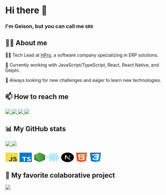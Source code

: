 # Hi there 👋

### I'm Geison, but you can call me `GRO`

## 👨‍💻 About me

👨‍💻 Tech Lead at [HPro](https://hpro.com.br), a software company specializing in ERP solutions.

🔭 Currently working with JavaScript/TypeScript, React, React Native, and Delphi.

🌱 Always looking for new challenges and eager to learn new technologies.

## 📫 How to reach me

<div> 
  <a href="https://www.linkedin.com/in/geisonjr/" target="_blank">
    <img src="https://img.shields.io/badge/-LinkedIn-%230077B5?style=for-the-badge&logo=linkedin&logoColor=white" target="_blank">
  </a> 
  <a href="https://www.instagram.com/geison.oriani/" target="_blank">
    <img src="https://img.shields.io/badge/-Instagram-%23E4405F?style=for-the-badge&logo=instagram&logoColor=white" target="_blank">
  </a>
  <a href="https://geison.dev" target="_blank">
    <img src="https://img.shields.io/badge/-Website-%23666666?style=for-the-badge" target="_blank">
  </a>
  <a href="mailto:contact@geison.dev?subject=Contact&body=Hi%20Geison%2C%0A%0AI%20am%20...%20and%20I%20would%20like%20to%20contact%20you%20to%20..." target="_blank">
    <img src="https://img.shields.io/badge/-E--mail-%23000000?style=for-the-badge" target="_blank">
  </a>
</div>

## 📊 My GitHub stats

<div>
  <a href="https://github.com/GeisonJr">
    <img loading="lazy" height="180em" src="https://github-readme-stats.vercel.app/api?username=GeisonJr&show_icons=true&theme=transparent&include_all_commits=true&count_private=true"/>
    <img loading="lazy" height="180em" src="https://github-readme-stats.vercel.app/api/top-langs/?username=GeisonJr&layout=compact&langs_count=7&theme=transparent"/>
  </a>
</div>

<div style="display: inline_block"><br>
  <img align="center" alt="javascript" height="30" width="40" src="https://raw.githubusercontent.com/devicons/devicon/master/icons/javascript/javascript-original.svg">
  <img align="center" alt="typescript" height="30" width="40" src="https://raw.githubusercontent.com/devicons/devicon/master/icons/typescript/typescript-original.svg">
  <img align="center" alt="nodejs" height="30" width="40" src="https://raw.githubusercontent.com/devicons/devicon/master/icons/nodejs/nodejs-original.svg">
  <img align="center" alt="react" height="30" width="40" src="https://raw.githubusercontent.com/devicons/devicon/master/icons/react/react-original.svg">
  <img align="center" alt="nextjs" height="30" width="40" src="https://raw.githubusercontent.com/devicons/devicon/master/icons/nextjs/nextjs-original.svg">
  <img align="center" alt="html5" height="30" width="40" src="https://raw.githubusercontent.com/devicons/devicon/master/icons/html5/html5-original.svg">
  <img align="center" alt="css3" height="30" width="40" src="https://raw.githubusercontent.com/devicons/devicon/master/icons/css3/css3-original.svg">
</div>

## 🚀 My favorite colaborative project

<div>
  <a href="https://github.com/docu-wiki-br/docu">
    <img loading="lazy" height="180em" src="https://github-readme-stats.vercel.app/api/pin/?username=GeisonJr&repo=docu&theme=transparent"/>
  </a>
</div>
